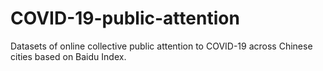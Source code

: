 # COVID-19-public-attention
Datasets of online collective public attention to COVID-19 across Chinese cities based on Baidu Index.
